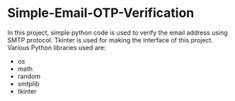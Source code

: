 # Simple-Email-OTP-Verification
In this project, simple python code is used to verify the email address using SMTP protocol. Tkinter is used for making the interface of this project.
Various Python libraries used are:
- os
- math
- random
- smtplib
- tkinter
